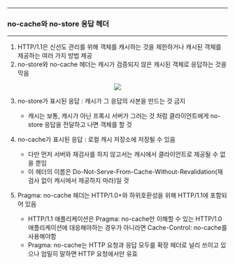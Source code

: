 -----
### no-cache와 no-store 응답 헤더
-----
1. HTTP/1.1은 신선도 관리를 위해 객체를 캐시하는 것을 제한하거나 캐시된 객체를 제공하는 여러 가지 방법 제공
2. no-store와 no-cache 헤더는 캐시가 검증되지 않은 캐시된 객체로 응답하는 것을 막음
<div align="center">
<img src="https://github.com/user-attachments/assets/91c5a7b5-5fc5-4ec1-b6c6-535b63f24cdd">
</div>

3. no-store가 표시된 응답 : 캐시가 그 응답의 사본을 만드는 것 금지
   - 캐시는 보통, 캐시가 아닌 프록시 서버가 그러는 것 처럼 클라이언트에게 no-store 응답을 전달하고 나면 객체를 할 것

4. no-cache가 표시된 응답 : 로컬 캐시 저장소에 저장될 수 있음
   - 다만 먼저 서버와 재검사를 하지 않고서는 캐시에서 클라이언트로 제공될 수 없을 뿐임
   - 이 헤더의 이름은 Do-Not-Serve-From-Cache-Without-Revalidation(재검사 없이 캐시에서 제공하지 마라)일 것

5. Pragma: no-cache 헤더는 HTTP/1.0+와 하위호환성을 위해 HTTP/1.1에 포함되어 있음
   - HTTP/1.1 애플리케이션은 Pragma: no-cache만 이해할 수 있는 HTTP/1.0 애플리케이션에 대응해야하는 경우가 아니라면 Cache-Control: no-cache를 사용해야함
   - Pragma: no-cache는 HTTP 요청과 응답 모두를 확장 헤더로 널리 쓰이고 있으나 엄밀히 말하면 HTTP 요청에서만 유효
